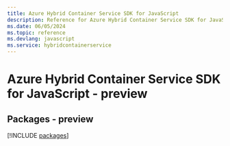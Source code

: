```yaml
---
title: Azure Hybrid Container Service SDK for JavaScript
description: Reference for Azure Hybrid Container Service SDK for JavaScript
ms.date: 06/05/2024
ms.topic: reference
ms.devlang: javascript
ms.service: hybridcontainerservice
---
```

# Azure Hybrid Container Service SDK for JavaScript - preview
## Packages - preview
[!INCLUDE [packages](hybrid-container-service-index.md)]